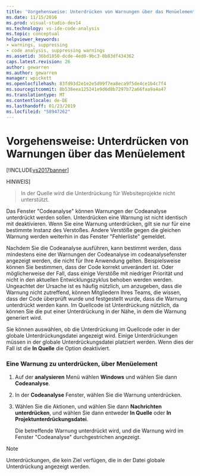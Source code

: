 ```yaml
---
title: 'Vorgehensweise: Unterdrücken von Warnungen über das Menüelement | Microsoft-Dokumentation'
ms.date: 11/15/2016
ms.prod: visual-studio-dev14
ms.technology: vs-ide-code-analysis
ms.topic: conceptual
helpviewer_keywords:
- warnings, suppressing
- code analysis, suppressing warnings
ms.assetid: 36bd1850-dcde-4ed0-9bc3-0b83df434362
caps.latest.revision: 26
author: gewarren
ms.author: gewarren
manager: wpickett
ms.openlocfilehash: 83fd93d2e1e2e5d99f7ea8eca9f5de4ce1b4c7f4
ms.sourcegitcommit: 8b538eea125241e9d6d8b7297b72a66faa9a4a47
ms.translationtype: MT
ms.contentlocale: de-DE
ms.lasthandoff: 01/23/2019
ms.locfileid: "58947262"
---
```

# <a name="how-to-suppress-warnings-by-using-the-menu-item"></a>Vorgehensweise: Unterdrücken von Warnungen über das Menüelement
[!INCLUDE[vs2017banner](../includes/vs2017banner.md)]

HINWEIS]
>  In der Quelle wird die Unterdrückung für Websiteprojekte nicht unterstützt.  
  
 Das Fenster "Codeanalyse" können Warnungen der Codeanalyse unterdrückt werden sollen. Unterdrücken eine Warnung ist nicht identisch mit deaktivieren. Wenn Sie eine Warnung unterdrücken, gilt sie nur für eine bestimmte Instanz des Verstoßes. Andere Verstöße gegen die gleichen Warnung werden weiterhin in das Fenster "Fehlerliste" gemeldet.  
  
 Nachdem Sie die Codeanalyse ausführen, kann bestimmt werden, dass mindestens eine der Warnungen der Codeanalyse im codeanalysefenster angezeigt werden, die nicht für Ihre Anwendung gelten. Beispielsweise können Sie bestimmen, dass der Code korrekt unverändert ist. Oder möglicherweise der Fall, dass einige Verstöße mit niedriger Priorität und nicht in den aktuellen Entwicklungszyklus behoben werden werden. Ungeachtet der Ursache ist es häufig nützlich, um anzugeben, dass die Warnung nicht zutreffend, können Mitgliedern Ihres Teams, die wissen, dass der Code überprüft wurde und festgestellt wurde, dass die Warnung unterdrückt werden kann. Im Quellcode ist Unterdrückung nützlich, da können Sie die put einer Unterdrückung in der Nähe, in dem die Warnung generiert wird.  
  
 Sie können auswählen, ob die Unterdrückung im Quellcode oder in der globale Unterdrückungsdatei angezeigt wird. Einige Unterdrückungen müssen in der globale Unterdrückungsdatei platziert werden. Wenn dies der Fall ist die **In Quelle** die Option deaktiviert.  
  
### <a name="to-suppress-a-warning-by-using-menu-item"></a>Eine Warnung zu unterdrücken, über Menüelement  
  
1.  Auf der **analysieren** Menü wählen **Windows** und wählen Sie dann **Codeanalyse**.  
  
2.  In der **Codeanalyse** Fenster, wählen Sie die Warnung unterdrücken.  
  
3.  Wählen Sie die Aktionen, und wählen Sie dann **Nachrichten unterdrücken**, und wählen Sie dann entweder **In Quelle** oder **In Projektunterdrückungsdatei**.  
  
     Die betreffende Warnung unterdrückt wird, und die Warnung wird im Fenster "Codeanalyse" durchgestrichen angezeigt.  
  
> [!NOTE]
>  Unterdrückungen, die kein Ziel verfügen, die in der Datei globale Unterdrückung angezeigt werden.
